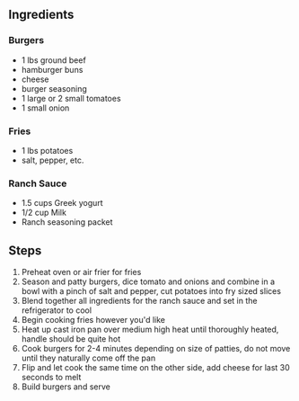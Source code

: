## Ingredients

### Burgers
- 1 lbs ground beef
- hamburger buns
- cheese
- burger seasoning
- 1 large or 2 small tomatoes 
- 1 small onion

### Fries
- 1 lbs potatoes
- salt, pepper, etc.

### Ranch Sauce
- 1.5 cups Greek yogurt
- 1/2 cup Milk
- Ranch seasoning packet

## Steps
1. Preheat oven or air frier for fries
2. Season and patty burgers, dice tomato and onions and combine in a bowl with a pinch of salt and pepper, cut potatoes into fry sized slices
3. Blend together all ingredients for the ranch sauce and set in the refrigerator to cool
4. Begin cooking fries however you'd like
5. Heat up cast iron pan over medium high heat until thoroughly heated, handle should be quite hot
6. Cook burgers for 2-4 minutes depending on size of patties, do not move until they naturally come off the pan
7. Flip and let cook the same time on the other side, add cheese for last 30 seconds to melt
8. Build burgers and serve